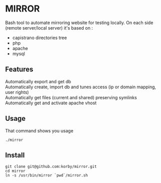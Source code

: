 # MIRROR
Bash tool to automate mirroring website for testing locally. On each side (remote server/local server) it's based on :
- capistrano directories tree
- php 
- apache
- mysql

## Features
Automatically export and get db  
Automatically create, import db and tunes access (ip or domain mapping, user rights)  
Automatically get files (current and shared) preserving symlinks  
Automatically get and activate apache vhost

## Usage
That command shows you usage
```
./mirror
```

## Install
```
git clone git@github.com:korby/mirror.git
cd mirror
ln -s /usr/bin/mirror `pwd`/mirror.sh
```